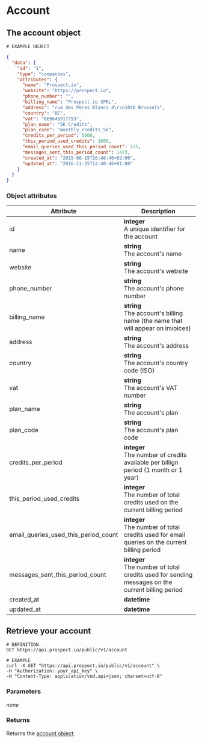 # Account
## The account object
```
# EXAMPLE OBJECT
```

```json
{
  "data": {
    "id": "1",
    "type": "companies",
    "attributes": {
      "name": "Prospect.io",
      "website": "https://prospect.io",
      "phone_number": "",
      "billing_name": "Prospect.io SPRL",
      "address": "rue des Pères Blancs 4\r\n1040 Brussels",
      "country": "BE",
      "vat": "BE0645917753",
      "plan_name": "5K Credits",
      "plan_code": "monthly_credits_5k",
      "credits_per_period": 5000,
      "this_period_used_credits": 1608,
      "email_queries_used_this_period_count": 135,
      "messages_sent_this_period_count": 1473,
      "created_at": "2015-08-15T16:48:46+02:00",
      "updated_at": "2016-11-25T12:40:46+01:00"
    }
  }
}
```

### Object attributes
Attribute | Description
--------- | -----------
id | **integer** <br />A unique identifier for the account
name | **string** <br />The account's name
website | **string** <br />The account's website
phone_number | **string** <br />The account's phone number
billing_name | **string** <br />The account's billing name (the name that will appear on invoices)
address | **string** <br />The account's address
country | **string** <br />The account's country code (ISO)
vat | **string** <br />The account's VAT number
plan_name | **string** <br />The account's plan
plan_code | **string** <br />The account's plan code
credits_per_period | **integer** <br />The number of credits available per billign period (1 month or 1 year)
this_period_used_credits | **integer** <br />The number of total credits used on the current billing period
email_queries_used_this_period_count | **integer** <br />The number of total credits used for email queries on the current billing period
messages_sent_this_period_count | **integer** <br />The number of total credits used for sending messages on the current billing period
created_at | **datetime** | ISO 8601 format with timezone offset
updated_at | **datetime** | ISO 8601 format with timezone offset

## Retrieve your account
```shell
# DEFINITION
GET https://api.prospect.io/public/v1/account

# EXAMPLE
curl -X GET "https://api.prospect.io/public/v1/account" \
-H "Authorization: your_api_key" \
-H "Content-Type: application/vnd.api+json; charset=utf-8"
```

### Parameters
*none*

### Returns
Returns the [account object](#the-account-object).
